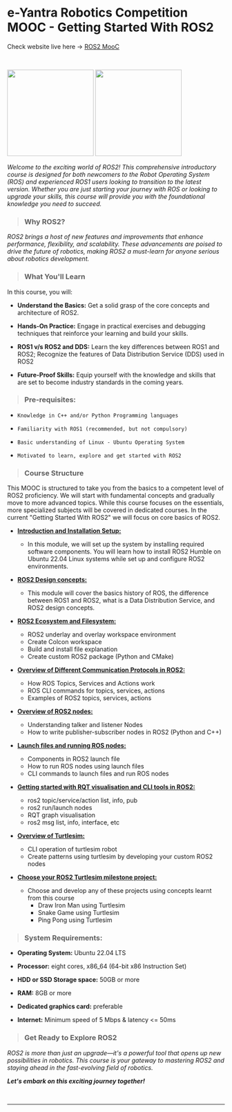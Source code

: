 # e-Yantra Robotics Competition MOOC - Getting Started With ROS2

Check website live here -> [ROS2 MooC](https://architjain19.github.io/eYantra-MOOC_Getting-Started-With-ROS2/)

</br>

<p float="auto">
<img height="200px" src="https://res.cloudinary.com/canonical/image/fetch/f_auto,q_auto,fl_sanitize,c_fill,w_2000,h_936/https://ubuntu.com/wp-content/uploads/a2df/ubuntu-robotics-ros2.png" />
<img height="200px" src="https://docs.ros.org/en/humble/_static/humble-small.png" />
</p>

*Welcome to the exciting world of ROS2! This comprehensive introductory course is designed for both newcomers to the Robot Operating System (ROS) and experienced ROS1 users looking to transition to the latest version. Whether you are just starting your journey with ROS or looking to upgrade your skills, this course will provide you with the foundational knowledge you need to succeed.*

> ### Why ROS2?

*ROS2 brings a host of new features and improvements that enhance performance, flexibility, and scalability. These advancements are poised to drive the future of robotics, making ROS2 a must-learn for anyone serious about robotics development.*

> ### What You'll Learn

In this course, you will:

* **Understand the Basics:** Get a solid grasp of the core concepts and architecture of ROS2.

* **Hands-On Practice:** Engage in practical exercises and debugging techniques that reinforce your learning and build your skills.

* **ROS1 v/s ROS2 and DDS:** Learn the key differences between ROS1 and ROS2; Recognize the features of Data Distribution Service (DDS) used in ROS2

* **Future-Proof Skills:** Equip yourself with the knowledge and skills that are set to become industry standards in the coming years.

> ### Pre-requisites:

* `Knowledge in C++ and/or Python Programming languages`
 
* `Familiarity with ROS1 (recommended, but not compulsory)`

* `Basic understanding of Linux - Ubuntu Operating System`

* `Motivated to learn, explore and get started with ROS2`

> ### Course Structure

This MOOC is structured to take you from the basics to a competent level of ROS2 proficiency. We will start with fundamental concepts and gradually move to more advanced topics. While this course focuses on the essentials, more specialized subjects will be covered in dedicated courses. In the current "Getting Started With ROS2" we will focus on core basics of ROS2.

- **<u>Introduction and Installation Setup:</u>**
	- In this module, we will set up the system by installing required software components. You will learn how to install ROS2 Humble on Ubuntu 22.04 Linux systems while set up and configure ROS2 environments.

- **<u>ROS2 Design concepts:</u>**
	- This module will cover the basics history of ROS, the difference between ROS1 and ROS2, what is a Data Distribution Service, and ROS2 design concepts.

- **<u>ROS2 Ecosystem and Filesystem:</u>**
	- ROS2 underlay and overlay workspace environment
	- Create Colcon workspace
	- Build and install file explanation
	- Create custom ROS2 package (Python and CMake) 

- **<u>Overview of Different Communication Protocols in ROS2:</u>**
	- How ROS Topics, Services and Actions work
	- ROS CLI commands for topics, services, actions
	- Examples of ROS2 topics, services, actions

- **<u>Overview of ROS2 nodes:</u>**
	- Understanding talker and listener Nodes
	- How to write publisher-subscriber nodes in ROS2 (Python and C++)

- **<u>Launch files and running ROS nodes:</u>**
	- Components in ROS2 launch file
	- How to run ROS nodes using launch files
	- CLI commands to launch files and run ROS nodes

- **<u>Getting started with RQT visualisation and CLI tools in ROS2:</u>**
	- ros2 topic/service/action list, info, pub
	- ros2 run/launch nodes
	- RQT graph visualisation
	- ros2 msg list, info, interface, etc

- **<u>Overview of Turtlesim:</u>**
	- CLI operation of turtlesim robot
	- Create patterns using turtlesim by developing your custom ROS2 nodes

- **<u>Choose your ROS2 Turtlesim milestone project:</u>**
	- Choose and develop any of these projects using concepts learnt from this course
		- Draw Iron Man using Turtlesim
		- Snake Game using Turtlesim
		- Ping Pong using Turtlesim


> ### System Requirements:

* **Operating System:** Ubuntu 22.04 LTS

* **Processor:** eight cores, x86_64 (64-bit x86 Instruction Set)

* **HDD or SSD Storage space:** 50GB or more

* **RAM:** 8GB or more

* **Dedicated graphics card:** preferable

* **Internet:** Minimum speed of 5 Mbps & latency <= 50ms

> ### Get Ready to Explore ROS2

*ROS2 is more than just an upgrade—it's a powerful tool that opens up new possibilities in robotics. This course is your gateway to mastering ROS2 and staying ahead in the fast-evolving field of robotics.*

***Let's embark on this exciting journey together!***

</br>

---
